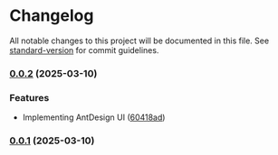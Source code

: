 # Changelog

All notable changes to this project will be documented in this file. See [standard-version](https://github.com/conventional-changelog/standard-version) for commit guidelines.

### [0.0.2](https://github.com/SaLapus/RanobeLibToFB2/compare/v0.0.1...v0.0.2) (2025-03-10)


### Features

* Implementing AntDesign UI ([60418ad](https://github.com/SaLapus/RanobeLibToFB2/commit/60418adc72be0f0c0b4835f0452ef9b035a82b74))

### [0.0.1](https://github.com/SaLapus/RanobeLibToFB2/compare/v0.1.0-alpha...v0.0.1) (2025-03-10)
